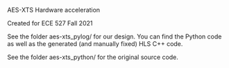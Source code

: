 AES-XTS Hardware acceleration

Created for ECE 527 Fall 2021

See the folder aes-xts_pylog/ for our design. You can find the Python code as well as the generated (and manually fixed) HLS C++ code.

See the folder aes-xts_python/ for the original source code.
